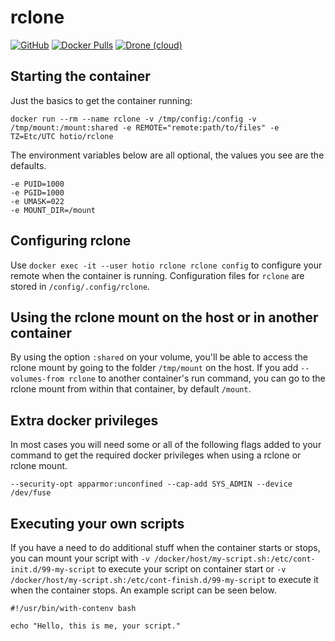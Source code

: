 # rclone

[![GitHub](https://img.shields.io/badge/source-github-lightgrey?style=flat-square)](https://github.com/hotio/docker-rclone)
[![Docker Pulls](https://img.shields.io/docker/pulls/hotio/rclone?style=flat-square)](https://hub.docker.com/r/hotio/rclone)
[![Drone (cloud)](https://img.shields.io/drone/build/hotio/docker-rclone?style=flat-square)](https://cloud.drone.io/hotio/docker-rclone)

## Starting the container

Just the basics to get the container running:

```shell
docker run --rm --name rclone -v /tmp/config:/config -v /tmp/mount:/mount:shared -e REMOTE="remote:path/to/files" -e TZ=Etc/UTC hotio/rclone
```

The environment variables below are all optional, the values you see are the defaults.

```shell
-e PUID=1000
-e PGID=1000
-e UMASK=022
-e MOUNT_DIR=/mount
```

## Configuring rclone

Use `docker exec -it --user hotio rclone rclone config` to configure your remote when the container is running. Configuration files for `rclone` are stored in `/config/.config/rclone`.

## Using the rclone mount on the host or in another container

By using the option `:shared` on your volume, you'll be able to access the rclone mount by going to the folder `/tmp/mount` on the host. If you add `--volumes-from rclone` to another container's run command, you can go to the rclone mount from within that container, by default `/mount`.

## Extra docker privileges

In most cases you will need some or all of the following flags added to your command to get the required docker privileges when using a rclone or rclone mount.

```shell
--security-opt apparmor:unconfined --cap-add SYS_ADMIN --device /dev/fuse
```

## Executing your own scripts

If you have a need to do additional stuff when the container starts or stops, you can mount your script with `-v /docker/host/my-script.sh:/etc/cont-init.d/99-my-script` to execute your script on container start or `-v /docker/host/my-script.sh:/etc/cont-finish.d/99-my-script` to execute it when the container stops. An example script can be seen below.

```shell
#!/usr/bin/with-contenv bash

echo "Hello, this is me, your script."
```

